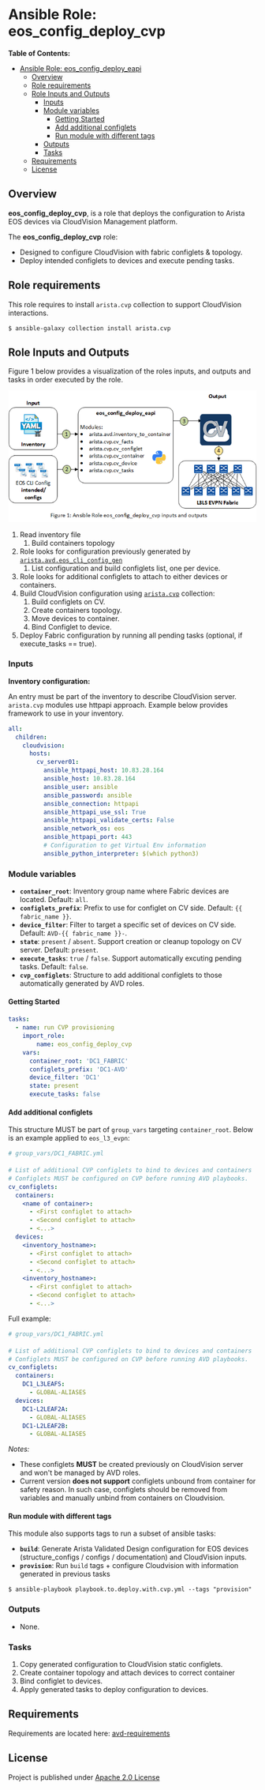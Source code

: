 # Ansible Role: eos_config_deploy_cvp

**Table of Contents:**

- [Ansible Role: eos_config_deploy_eapi](#ansible-role-eosconfigdeployeapi)
  - [Overview](#overview)
  - [Role requirements](#role-requirements)
  - [Role Inputs and Outputs](#role-inputs-and-outputs)
    - [Inputs](#inputs)
    - [Module variables](#module-variables)
      - [Getting Started](#getting-started)
      - [Add additional configlets](#add-additional-configlets)
      - [Run module with different tags](#run-module-with-different-tags)
    - [Outputs](#outputs)
    - [Tasks](#tasks)
  - [Requirements](#requirements)
  - [License](#license)

## Overview

**eos_config_deploy_cvp**, is a role that deploys the configuration to Arista EOS devices via CloudVision Management platform.

The **eos_config_deploy_cvp** role:

- Designed to configure CloudVision with fabric configlets & topology.
- Deploy intended configlets to devices and execute pending tasks.

## Role requirements

This role requires to install `arista.cvp` collection to support CloudVision interactions.

```shell
$ ansible-galaxy collection install arista.cvp
```

## Role Inputs and Outputs

Figure 1 below provides a visualization of the roles inputs, and outputs and tasks in order executed by the role.

![Figure 1: Ansible Role eos_config_deploy_eapi](media/figure-1-eos_config_deploy_cvp.gif)

1. Read inventory file
   1. Build containers topology
2. Role looks for configuration previously generated by [`arista.avd.eos_cli_config_gen`](../eos_cli_config_gen/README.md)
   1. List configuration and build configlets list, one per device.
3. Role looks for additional configlets to attach to either devices or containers.
4. Build CloudVision configuration using [`arista.cvp`](https://github.com/aristanetworks/ansible-cvp/) collection:
   1. Build configlets on CV.
   2. Create containers topology.
   3. Move devices to container.
   4. Bind Configlet to device.
5. Deploy Fabric configuration by running all pending tasks (optional, if execute_tasks == true).

### Inputs

**Inventory configuration:**

An entry must be part of the inventory to describe CloudVision server. `arista.cvp` modules use httpapi approach. Example below provides framework to use in your inventory.

```yaml
all:
  children:
    cloudvision:
      hosts:
        cv_server01:
          ansible_httpapi_host: 10.83.28.164
          ansible_host: 10.83.28.164
          ansible_user: ansible
          ansible_password: ansible
          ansible_connection: httpapi
          ansible_httpapi_use_ssl: True
          ansible_httpapi_validate_certs: False
          ansible_network_os: eos
          ansible_httpapi_port: 443
          # Configuration to get Virtual Env information
          ansible_python_interpreter: $(which python3)
```

### Module variables

- __`container_root`__: Inventory group name where Fabric devices are located. Default: `all`.
- __`configlets_prefix`__: Prefix to use for configlet on CV side. Default: `{{ fabric_name }}`.
- __`device_filter`__: Filter to target a specific set of devices on CV side. Default: `AVD-{{ fabric_name }}-`.
- __`state`__: `present` / `absent`. Support creation or cleanup topology on CV server. Default: `present`.
- __`execute_tasks`__:  `true` / `false`. Support automatically excuting pending tasks. Default: `false`.
- __`cvp_configlets`__: Structure to add additional configlets to those automatically generated by AVD roles.

#### Getting Started

```yaml
tasks:
  - name: run CVP provisioning
    import_role:
        name: eos_config_deploy_cvp
    vars:
      container_root: 'DC1_FABRIC'
      configlets_prefix: 'DC1-AVD'
      device_filter: 'DC1'
      state: present
      execute_tasks: false
```

#### Add additional configlets

This structure MUST be part of `group_vars` targeting `container_root`. Below is an example applied to `eos_l3_evpn`:

```yaml
# group_vars/DC1_FABRIC.yml

# List of additional CVP configlets to bind to devices and containers
# Configlets MUST be configured on CVP before running AVD playbooks.
cv_configlets:
  containers:
    <name of container>:
      - <First configlet to attach>
      - <Second configlet to attach>
      - <...>
  devices:
    <inventory_hostname>:
      - <First configlet to attach>
      - <Second configlet to attach>
      - <...>
    <inventory_hostname>:
      - <First configlet to attach>
      - <Second configlet to attach>
      - <...>
```

Full example:

```yaml
# group_vars/DC1_FABRIC.yml

# List of additional CVP configlets to bind to devices and containers
# Configlets MUST be configured on CVP before running AVD playbooks.
cv_configlets:
  containers:
    DC1_L3LEAFS:
      - GLOBAL-ALIASES
  devices:
    DC1-L2LEAF2A:
      - GLOBAL-ALIASES
    DC1-L2LEAF2B:
      - GLOBAL-ALIASES
```

_Notes:_

- These configlets **MUST** be created previously on CloudVision server and won't be managed by AVD roles.
- Current version **does not support** configlets unbound from container for safety reason. In such case, configlets should be removed from variables and manually unbind from containers on Cloudvision.

#### Run module with different tags

This module also supports tags to run a subset of ansible tasks:

- __`build`__: Generate Arista Validated Design configuration for EOS devices (structure_configs / configs / documentation) and CloudVision inputs.
- __`provision`__: Run `build` tags + configure Cloudvision with information generated in previous tasks

```shell
$ ansible-playbook playbook.to.deploy.with.cvp.yml --tags "provision"
```

### Outputs

- None.

### Tasks

1. Copy generated configuration to CloudVision static configlets.
2. Create container topology and attach devices to correct container
3. Bind configlet to devices.
4. Apply generated tasks to deploy configuration to devices.

## Requirements

Requirements are located here: [avd-requirements](../../README.md#Requirements)

## License

Project is published under [Apache 2.0 License](../../LICENSE)
